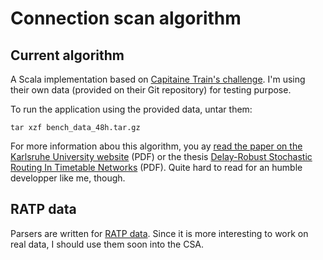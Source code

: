 Connection scan algorithm
=========================

## Current algorithm

A Scala implementation based on [Capitaine Train's challenge](https://github.com/capitainetrain/csa-challenge). I'm using their own data (provided on their Git repository) for testing purpose.

To run the application using the provided data, untar them:

    tar xzf bench_data_48h.tar.gz


For more information abou this algorithm, you ay [read the paper on the Karlsruhe University website](http://i11www.iti.uni-karlsruhe.de/extra/publications/dpsw-isftr-13.pdf) (PDF) or the thesis [Delay-Robust Stochastic Routing In Timetable Networks](http://i11www.iti.uni-karlsruhe.de/_media/teaching/theses/da-strasser12.pdf) (PDF). Quite hard to read for an humble developper like me, though.

## RATP data

Parsers are written for [RATP data](http://data.ratp.fr/). Since it is more interesting to work on real data, I should use them soon into the CSA.
